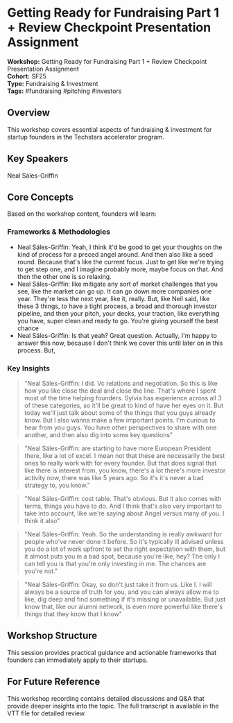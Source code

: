# Getting Ready for Fundraising Part 1 + Review Checkpoint Presentation Assignment

**Workshop:** Getting Ready for Fundraising Part 1 + Review Checkpoint Presentation Assignment  
**Cohort:** SF25  
**Type:** Fundraising & Investment  
**Tags:** #fundraising #pitching #investors

## Overview

This workshop covers essential aspects of fundraising & investment for startup founders in the Techstars accelerator program.

## Key Speakers

Neal Sáles-Griffin

## Core Concepts

Based on the workshop content, founders will learn:


### Frameworks & Methodologies

- Neal Sáles-Griffin: Yeah, I think it'd be good to get your thoughts on the kind of process for a preced angel around. And then also like a seed round. Because that's like the current focus. Just to get like we're trying to get step one, and I imagine probably more, maybe focus on that. And then the other one is so relaxing.
- Neal Sáles-Griffin: like mitigate any sort of market challenges that you see, like the market can go up. It can go down more companies one year. They're less the next year, like it, really. But, like Neil said, like these 3 things, to have a tight process, a broad and thorough investor pipeline, and then your pitch, your decks, your traction, like everything you have, super clean and ready to go. You're giving yourself the best chance
- Neal Sáles-Griffin: Is that yeah? Great question. Actually, I'm happy to answer this now, because I don't think we cover this until later on in this process. But,

### Key Insights

> "Neal Sáles-Griffin: I did. Vc relations and negotiation. So this is like how you like close the deal and close the line. That's where I spent most of the time helping founders. Sylvia has experience across all 3 of these categories, so it'll be great to kind of have her eyes on it. But today we'll just talk about some of the things that you guys already know. But I also wanna make a few important points. I'm curious to hear from you guys. You have other perspectives to share with one another, and then also dig into some key questions"

> "Neal Sáles-Griffin: are starting to have more European President there, like a lot of excel. I mean not that these are necessarily the best ones to really work with for every founder. But that does signal that like there is interest from, you know, there's a lot there's more investor activity now, there was like 5 years ago. So it's it's never a bad strategy to, you know."

> "Neal Sáles-Griffin: cost table. That's obvious. But it also comes with terms, things you have to do. And I think that's also very important to take into account, like we're saying about Angel versus many of you. I think it also"

> "Neal Sáles-Griffin: Yeah. So the understanding is really awkward for people who've never done it before. So it's typically ill advised unless you do a lot of work upfront to set the right expectation with them, but it almost puts you in a bad spot, because you're like, hey? The only I can tell you is that you're only investing in me. The chances are you're not."

> "Neal Sáles-Griffin: Okay, so don't just take it from us. Like I. I will always be a source of truth for you, and you can always allow me to like, dig deep and find something if it's missing or unavailable. But just know that, like our alumni network, is even more powerful like there's things that they know that I know"


## Workshop Structure

This session provides practical guidance and actionable frameworks that founders can immediately apply to their startups.

## For Future Reference

This workshop recording contains detailed discussions and Q&A that provide deeper insights into the topic. The full transcript is available in the VTT file for detailed review.
